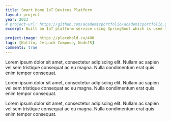 ```yaml
---
title: Smart Home IoT Devices Platform
layout: project
year: 2023
# project-url: https://github.com/academicportfolio/academicportfolio.github.io
excerpt: Built an IoT platform service using SpringBoot which is used to manage and control smart devices at homes • Uses the MQTT protocol to connect and interact with IoT edge devices to control and manage them remotely • MySQL is used for persistence and managing devices by configuring Scheduled Routines, Actions, and Device groups

project-image: https://placehold.co/400
tags: [Kotlin, Jetpack Compose, NodeJS]
comments: true
---
```


Lorem ipsum dolor sit amet, consectetur adipiscing elit. Nullam ac sapien vel sem tristique consequat ac eu magna. Nulla condimentum erat quis enim tempor consequat.

Lorem ipsum dolor sit amet, consectetur adipiscing elit. Nullam ac sapien vel sem tristique consequat ac eu magna. Nulla condimentum erat quis enim tempor consequat.

Lorem ipsum dolor sit amet, consectetur adipiscing elit. Nullam ac sapien vel sem tristique consequat ac eu magna. Nulla condimentum erat quis enim tempor consequat.